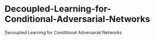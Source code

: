 # Decoupled-Learning-for-Conditional-Adversarial-Networks
Decoupled Learning for Conditional Adversarial Networks
